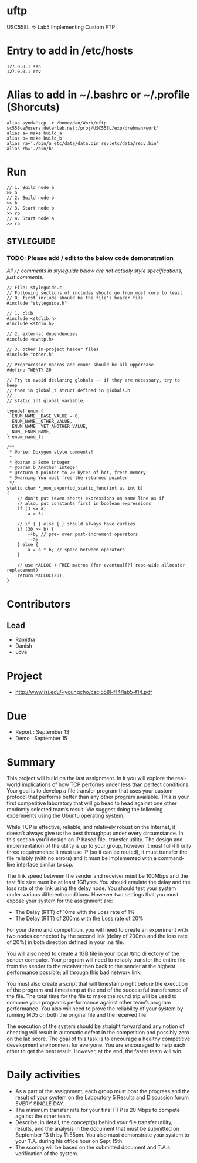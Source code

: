 uftp
====

USC558L => Lab5 Implementing Custom FTP


Entry to add in /etc/hosts
=========================
```
127.0.0.1 sen
127.0.0.1 rev
```

Alias to add in ~/.bashrc or ~/.profile (Shorcuts)
=================================================
```
alias synd='scp -r /home/dan/Work/uftp sc558ce@users.deterlab.net:/proj/USC558L/exp/drehman/work'
alias a='make build_a'
alias b='make build_b'
alias ra='./bin/a etc/data/data.bin rev:etc/data/recv.bin'
alias rb='./bin/b'
```

Run
==
```
// 1. Build node a
>> a
// 2. Build node b
>> b
// 3. Start node b
>> rb
// 4. Start node a
>> ra
```


## STYLEGUIDE

### TODO: Please add / edit to the below code demonstration

*All `//` comments in styleguide below are not actualy style specifications, just comments.*

```
// File: styleguide.c
// Following sections of includes should go from most core to least
// 0. first include should be the file's header file
#include "styleguide.h"

// 1. clib
#include <stdlib.h>
#include <stdio.h>

// 2. external dependencies
#include <evhtp.h>

// 3. other in-project header files
#include "other.h"

// Preprocessor macros and enums should be all uppercase
#define TWENTY 20

// Try to avoid declaring globals -- if they are necessary, try to keep
// them in global_t struct defined in globals.h
//
// static int global_variable;

typedef enum {
  ENUM_NAME__BASE_VALUE = 0,
  ENUM_NAME__OTHER_VALUE,
  ENUM_NAME__YET_ANOTHER_VALUE,
  NUM__ENUM_NAME,
} enum_name_t;

/**
 * @brief Doxygen style comments!
 *
 * @param a Some integer
 * @param b Another integer
 * @return A pointer to 20 bytes of hot, fresh memory
 * @warning You must free the returned pointer
 */
static char *_non_exported_static_func(int a, int b)
{
    // don't put (even short) expressions on same line as if
    // also, put constants first in boolean expressions
    if (3 <= a)
        a = 3;

    // if { } else { } should always have curlies
    if (30 >= b) {
        ++b; // pre- over post-increment operators
        --a;
    } else {
        a = a * b; // space between operators
    }

    // use MALLOC + FREE macros (for eventual[?] repo-wide allocator replacement)
    return MALLOC(20);
}
```


Contributors
===========

Lead
----
* Ramitha
* Danish
* Love

Project
=======
* http://www.isi.edu/~youngcho/csci558l-f14/lab5-f14.pdf

Due
====
* Report : September 13
* Demo   : September 15

Summary
======
This project will build on the last assignment. In it you will explore
the real-world implications
of how TCP performs under less than perfect conditions. Your goal is to
develop a file transfer
program that uses your custom protocol that performs better than any
other program available.
This is your first competitive laboratory that will go head to head
against one other randomly
selected team’s result. We suggest doing the following experiments using
the Ubuntu operating
system.

While TCP is effective, reliable, and relatively robust on the Internet,
it doesn't always give us
the best throughput under every circumstance. In this section you'll
design an IP based file-
transfer utility. The design and implementation of the utility is up to
your group, however it must
full-fill only three requirements: it must use IP (so it can be routed),
it must transfer the file
reliably (with no errors) and it must be implemented with a command-line
interface similar to
scp.

The link speed between the sender and receiver must be 100Mbps and the
test file size must be at
least 1GBytes. You should emulate the delay and the loss rate of the
link using the delay node.
You should test your system under various different conditions. However
two settings that you
must expose your system for the assignment are:

* The Delay (RTT) of 10ms with the Loss rate of 1%
* The Delay (RTT) of 200ms with the Loss rate of 20%

For your demo and competition, you will need to create an experiment
with two nodes connected
by the second link (delay of 200ms and the loss rate of 20%) in both
direction defined in your .ns
file.

You will also need to create a 1GB file in your local /tmp directory of
the sender computer.
Your program will need to reliably transfer the entire file from the
sender to the receiver then
back to the sender at the highest performance possible; all through this
bad network link.

You must also create a script that will timestamp right before the
execution of the program and
timestamp at the end of the successful transference of the file. The
total time for the file to make
the round trip will be used to compare your program’s performance
against other team’s program
performance. You also will need to prove the reliability of your system
by running MD5 on both
the original file and the received file.

The execution of the system should be straight forward and any notion of
cheating will result in
automatic defeat in the competition and possibly zero on the lab score.
The goal of this task is to
encourage a healthy competitive development environment for everyone.
You are encouraged to
help each other to get the best result. However, at the end, the faster
team will win.


Daily activities
================

* As a part of the assignment, each group must post the progress and
the result of your system
on the Laboratory 5 Results and Discussion forum EVERY SINGLE DAY.
* The minimum transfer rate for your final FTP is 20 Mbps to compete
against the other team.
* Describe, in detail, the concept(s) behind your file transfer
utility, results, and the analysis in
the document that must be submitted on September 13 th by 11:55pm. You
also must
demonstrate your system to your T.A. during his office hour on Sept
15th.
* The scoring will be based on the submitted document and T.A.s
verification of the system.
